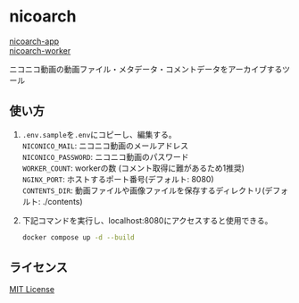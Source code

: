 # nicoarch

[nicoarch-app](https://github.com/tksnnx/nicoarch-app.git)<br/>
[nicoarch-worker](https://github.com/tksnnx/nicoarch-worker.git)

ニコニコ動画の動画ファイル・メタデータ・コメントデータをアーカイブするツール

## 使い方

1. `.env.sample`を`.env`にコピーし、編集する。<br>
    `NICONICO_MAIL`: ニコニコ動画のメールアドレス<br>
    `NICONICO_PASSWORD`: ニコニコ動画のパスワード<br>
    `WORKER_COUNT`: workerの数 (コメント取得に難があるため1推奨)<br>
    `NGINX_PORT`: ホストするポート番号(デフォルト: 8080)<br>
    `CONTENTS_DIR`: 動画ファイルや画像ファイルを保存するディレクトリ(デフォルト: ./contents)

2. 下記コマンドを実行し、localhost:8080にアクセスすると使用できる。

    ```sh
    docker compose up -d --build
    ```

## ライセンス
[MIT License](LICENSE)
